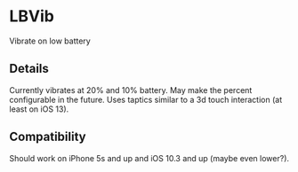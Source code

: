 # LBVib
Vibrate on low battery
## Details
Currently vibrates at 20% and 10% battery. May make the percent configurable in the future. Uses taptics similar to a 3d touch interaction (at least on iOS 13).
## Compatibility
Should work on iPhone 5s and up and iOS 10.3 and up (maybe even lower?).
